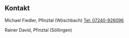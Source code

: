 ## Kontakt

Michael Fiedler, Pfinztal (Wöschbach) [Tel: 07240-926096](tel:+4907240926096)

Rainer David, Pfinztal (Söllingen)
